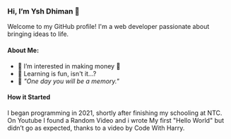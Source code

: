 ### Hi, I’m Ysh Dhiman 👋

Welcome to my GitHub profile! I'm a web developer passionate about bringing ideas to life.

#### About Me:

- 👀 I’m interested in making money 🤑
- 🌱 Learning is fun, isn't it...?
- 💭 *"One day you will be a memory."*

#### How it Started
I began programming in 2021, shortly after finishing my schooling at NTC. On Youtube I found a Random Video and i wrote My first "Hello World" but didn’t go as expected, thanks to a video by Code With Harry.

<!---
Yshdhiman/Yshdhiman is a ✨ special ✨ repository because its `README.md` (this file) appears on your GitHub profile.
You can click the Preview link to take a look at your changes.
--->
